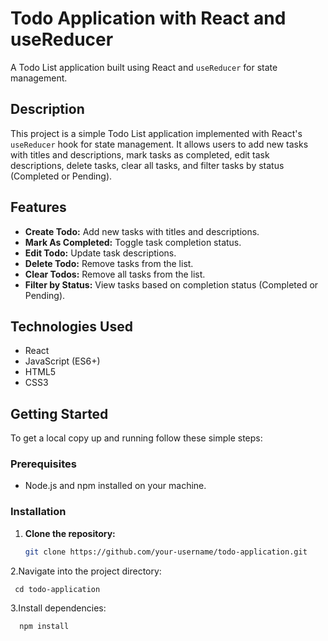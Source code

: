 # Todo Application with React and useReducer

A Todo List application built using React and `useReducer` for state management.


## Description

This project is a simple Todo List application implemented with React's `useReducer` hook for state management. It allows users to add new tasks with titles and descriptions, mark tasks as completed, edit task descriptions, delete tasks, clear all tasks, and filter tasks by status (Completed or Pending).

## Features

- **Create Todo:** Add new tasks with titles and descriptions.
- **Mark As Completed:** Toggle task completion status.
- **Edit Todo:** Update task descriptions.
- **Delete Todo:** Remove tasks from the list.
- **Clear Todos:** Remove all tasks from the list.
- **Filter by Status:** View tasks based on completion status (Completed or Pending).

## Technologies Used

- React
- JavaScript (ES6+)
- HTML5
- CSS3

## Getting Started

To get a local copy up and running follow these simple steps:

### Prerequisites

- Node.js and npm installed on your machine.

### Installation

1. **Clone the repository:**

   ```bash
   git clone https://github.com/your-username/todo-application.git

2.Navigate into the project directory:



     
     cd todo-application

3.Install dependencies:

   ```bash
     npm install
